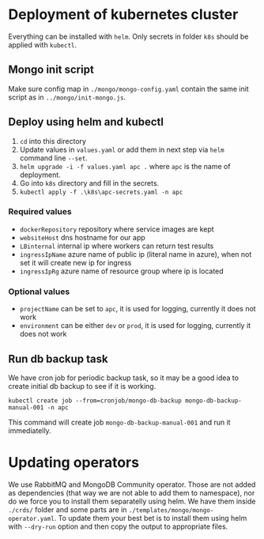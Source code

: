 # Deployment of kubernetes cluster

Everything can be installed with `helm`. Only secrets in folder `k8s` should be applied with `kubectl`.

## Mongo init script

Make sure config map in `./mongo/mongo-config.yaml` contain the same init script as in `../mongo/init-mongo.js`.

## Deploy using helm and kubectl

1. `cd` into this directory
2. Update values in `values.yaml` or add them in next step via `helm` command line `--set`. 
3. `helm upgrade -i -f values.yaml apc .` where `apc` is the name of deployment.
4. Go into `k8s` directory and fill in the secrets.
5. `kubectl apply -f .\k8s\apc-secrets.yaml -n apc`

### Required values

* `dockerRepository` repository where service images are kept
* `websiteHost` dns hostname for our app
* `LBinternal` internal ip where workers can return test results
* `ingressIpName` azure name of public ip (literal name in azure), when not set it will create new ip for ingress
* `ingressIpRg` azure name of resource group where ip is located

### Optional values

* `projectName` can be set to `apc`, it is used for logging, currently it does not work
* `environment` can be either `dev` or `prod`, it is used for logging, currently it does not work

## Run db backup task

We have cron job for periodic backup task, so it may be a good idea to create initial db backup to see if it is working. 

`kubectl create job --from=cronjob/mongo-db-backup mongo-db-backup-manual-001 -n apc`

This command will create job `mongo-db-backup-manual-001` and run it immediatelly. 

# Updating operators

We use RabbitMQ and MongoDB Community operator. Those are not added as dependencies (that way we are not able to add them to namespace), nor do we force you to install them separatelly using helm. We have them inside `./crds/` folder and some parts are in `./templates/mongo/mongo-operator.yaml`. To update them your best bet is to install them using helm with `--dry-run` option and then copy the output to appropriate files. 